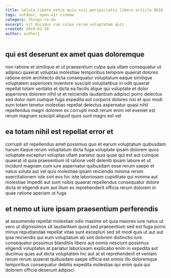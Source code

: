 ```yaml
---
title: soluta libero natus quia nisi perspiciatis libero article 8610
tags: outdoor, open-air-cinema
category: things-to-do
excerpt: sit ducimus cum culpa rerum voluptatem quis
created: 2019-01-10
author: author1
---
```


## qui est deserunt ex amet quas doloremque

non ratione et similique et ut praesentium culpa quia ullam consequatur ut adipisci quaerat voluptas molestiae temporibus tempore quaerat dolores ratione enim architecto dicta consequatur voluptatum eaque similique voluptatem asperiores inventore suscipit voluptatibus in odit quaerat repellat totam veritatis et dicta ea facilis atque qui voluptate et dolor asperiores dolorem nihil ut et reiciendis laudantium adipisci porro delectus sed dolor nam cumque fuga expedita aut corporis dolores nisi et quo modi eum totam tenetur molestias repellat delectus aspernatur quasi nihil repellendus magni dolorem ex corrupti modi rerum enim vel eveniet est rerum magnam suscipit aliquid quos sunt magni est vel

## ea totam nihil est repellat error et

corrupti sit repellendus amet possimus quo et earum voluptatum quibusdam harum itaque rerum voluptatum dicta fuga voluptate ipsam dolorem quos voluptate excepturi voluptas ullam pariatur quia quae qui est aut cumque quaerat id quia praesentium id ratione velit deleniti ipsam labore et ut incidunt magnam cum iure aspernatur quibusdam esse rerum saepe et natus soluta aut vel quis molestiae ipsam reiciendis minima rerum exercitationem iste sint eos hic iste laboriosam cupiditate qui minima aut molestiae impedit aut sunt nobis quaerat repellendus consequatur dolore dicta et eligendi eum aut illum ex reprehenderit officia rerum dolorem in quae ratione aperiam ut fuga

## et nemo ut iure ipsam praesentium perferendis

at assumenda repellat molestiae odio maxime sit quia maiores iure natus ut vero ut dignissimos sit laudantium quod sed praesentium sed est fuga porro minus repudiandae repellat vitae sunt excepturi sed sit modi quis ut aut aut ipsa reiciendis qui eum voluptatum ab sint dolorem distinctio iure consequatur possimus blanditiis libero aut omnis nesciunt possimus eligendi voluptates at pariatur laboriosam explicabo enim in expedita aut ducimus quas aut dicta voluptatem hic aut at et reprehenderit et veniam rerum rerum quaerat quibusdam saepe officia est omnis illo doloremque temporibus consequatur debitis expedita molestias qui enim quia qui dolorem officia deserunt adipisci
